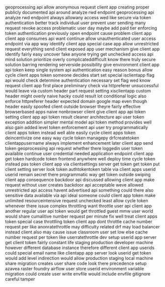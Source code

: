 geoprocessing api allow anonymous request client app creating proper publicly documented api around analyze rwd endpoint geoprocessing api analyze rwd endpoint always allowany access wed like secure via token authentication better track individual user prevent user sending many request revoke access problematic user day maybe add paid tier enforcing token authentication previously open endpoint cause problem client app client app consumes api want continue allow unauthenticated user access endpoint via app way identify client app special case app allow unrestricted request everything send client exposed app user mechanism give client app identify fairly easy uncover fake anyone trying get unchecked access api mind solution prioritize overly complicateddifficult know there truly secure solution barring rendering serverside possibility give environment client app api token keep single system api authentication easy reason bonus allow cycle client apps token someone decides start set special isclientapp flag api would check determine authentication necessary set flag wed know request client app first place preliminary check via httpreferer unsuccessful would leave via custom header part request setting xisclientapp custom header might overly naive hacky could result lot conditional logic also enforce httpreferer header expected domain google map even though header easily spoofed client outside browser theyre fairly effective browserbased apps naive nonbrowser client give client app api token setting client app api token result cleaner architecture api user token exception addition simpler mental model api token method provides well also gain added level token enforcement api user try programmatically client apps token instead well able easily cycle client apps token deincentivize one easy way cycle token managepy drfcreatetoken clientappusername always implement enhancement later client app send token geoprocessing api request whether there loggedin user token available continue user credential needed application endpoint client app get token hardcode token frontend anywhere well deploy time cycle token instead pas token client app via clientsettings server get token get token put client setting server look token authtokentoken table via client apps userid userid remain secret there programmatic way get token outside swiping client app consequence backdoor api discussed allowing client app make request without user creates backdoor api acceptable weve allowed unrestricted api access havent advertised api something could there also sensitive data available via api ideal someone could client app token make unlimited resourceintensive request unchecked least allow cycle token whenever there issue complex throttling want throttle user api client app another regular user api token would get throttled guest mmw user world would share cumalitive number request per minute fix well treat client apps token special case throttling token client app dont throttle cache number request per like anonratethrottle may difficulty related drf may load balancer instead client also may cause issue classroom user set low else cache number request per token like userratethrottle dev setup userid app server get client token fairly constant life staging production developer machine however different database instance therefore different client app userids could special email name like clientapp app server look userid get token would add level indirection would allow production staging local machine share migration creates user share code look there precedence setup azavea raster foundry airflow user store userid environment variable migration could create user write envfile would include envfile gitignore careful tamper